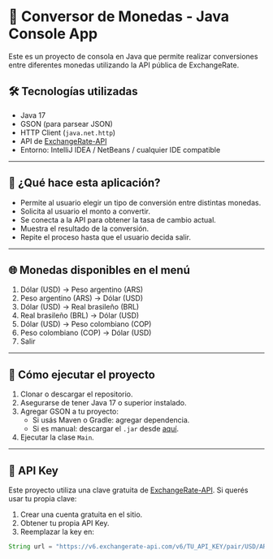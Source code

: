 # 💱 Conversor de Monedas - Java Console App

Este es un proyecto de consola en Java que permite realizar conversiones entre diferentes monedas utilizando la API pública de ExchangeRate.

## 🛠️ Tecnologías utilizadas

- Java 17
- GSON (para parsear JSON)
- HTTP Client (`java.net.http`)
- API de [ExchangeRate-API](https://www.exchangerate-api.com/)
- Entorno: IntelliJ IDEA / NetBeans / cualquier IDE compatible

---

## 🚀 ¿Qué hace esta aplicación?

- Permite al usuario elegir un tipo de conversión entre distintas monedas.
- Solicita al usuario el monto a convertir.
- Se conecta a la API para obtener la tasa de cambio actual.
- Muestra el resultado de la conversión.
- Repite el proceso hasta que el usuario decida salir.

---

## 🌐 Monedas disponibles en el menú

1. Dólar (USD) → Peso argentino (ARS)  
2. Peso argentino (ARS) → Dólar (USD)  
3. Dólar (USD) → Real brasileño (BRL)  
4. Real brasileño (BRL) → Dólar (USD)  
5. Dólar (USD) → Peso colombiano (COP)  
6. Peso colombiano (COP) → Dólar (USD)  
7. Salir  

---

## 🔧 Cómo ejecutar el proyecto

1. Clonar o descargar el repositorio.
2. Asegurarse de tener Java 17 o superior instalado.
3. Agregar GSON a tu proyecto:
   - Si usás Maven o Gradle: agregar dependencia.
   - Si es manual: descargar el `.jar` desde [aquí](https://repo1.maven.org/maven2/com/google/code/gson/gson/).
4. Ejecutar la clase `Main`.

---

## 🔐 API Key

Este proyecto utiliza una clave gratuita de [ExchangeRate-API](https://www.exchangerate-api.com/). Si querés usar tu propia clave:

1. Crear una cuenta gratuita en el sitio.
2. Obtener tu propia API Key.
3. Reemplazar la key en:
```java
String url = "https://v6.exchangerate-api.com/v6/TU_API_KEY/pair/USD/ARS";

